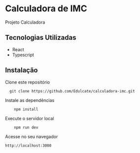 # Calculadora de IMC

Projeto Calculadora 

## Tecnologias Utilizadas

* React
* Typescript

## Instalação

Clone este repositório

```shell
  git clone https://github.com/Edulcate/calculadora-imc.git
```

Instale as dependências

```shell
    npm install
```

Execute o servidor local

```shell
    npm run dev
```

Acesse no seu navegador

```
http://localhost:3000
```

